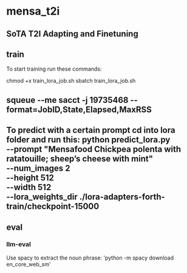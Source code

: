 # mensa_t2i
SoTA T2I Adapting and Finetuning
--------------------------------------------------------------------------------------------------------------------

## train
To start training run these commands:

chmod +x train_lora_job.sh
sbatch train_lora_job.sh


squeue --me
sacct -j 19735468 --format=JobID,State,Elapsed,MaxRSS
--------------------------------------------------------------------------------------------------------------------
To predict with a certain prompt cd into lora folder and run this:
python predict_lora.py \
  --prompt "Mensafood Chickpea polenta with ratatouille; sheep’s cheese with mint" \
  --num_images 2 \
  --height 512 \
  --width 512 \
  --lora_weights_dir ./lora-adapters-forth-train/checkpoint-15000
--------------------------------------------------------------------------------------------------------------------

## eval
### llm-eval
Use spacy to extract the noun phrase: 'python -m spacy download en_core_web_sm'